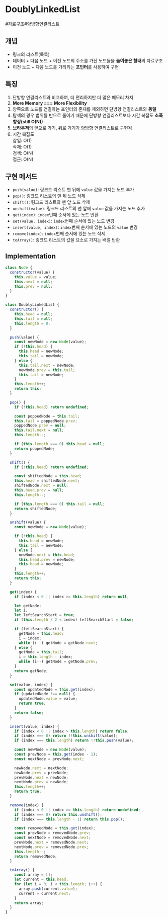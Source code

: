 # DoublyLinkedList

#자료구조#양방향연결리스트

## 개념

- 링크의 리스트(목록)
- 데이터 + 다음 노드 + 이전 노드의 주소를 가진 노드들을 **늘여놓은 형태**의 자료구조
- 이전 노드 + 다음 노드를 가리키는 **포인터**를 사용하여 구현

## 특징

1. 단방향 연결리스트와 비교하여, 더 편리하지만 더 많은 메모리 차지
2. **More Memory === More Flexibility**
3. 양쪽으로 노드를 연결하는 포인터의 존재를 제외하면 단방향 연결리스트와 **동일**
4. 탐색의 경우 범위를 반으로 줄이기 때문에 단방향 연결리스트보다 시간 복잡도 **소폭 향상(still O(N))**
5. **브라우저**의 앞으로 가기, 뒤로 가기가 양방향 연결리스트로 구현됨
6. 시간 복잡도  
   삽입: O(1)  
   삭제: O(1)  
   검색: O(N)  
   접근: O(N)

## 구현 메서드

- `push(value)`: 링크드 리스트 맨 뒤에 `value` 값을 가지는 노드 추가
- `pop()`: 링크드 리스트의 맨 뒤 노드 삭제
- `shift()`: 링크드 리스트의 맨 앞 노드 삭제
- `unshift(value)`: 링크드 리스트의 맨 앞에 `value` 값을 가지는 노드 추가
- `get(index)`: `index`번째 순서에 있는 노드 반환
- `set(value, index)`: `index`번째 순서에 있는 노드 변경
- `insert(value, index)`: `index`번째 순서에 있는 노드의 `value` 변경
- `remove(index)`: `index`번째 순서에 있는 노드 삭제
- `toArray()`: 링크드 리스트의 값을 요소로 가지는 배열 반환

## Implementation

```js
class Node {
  constructor(value) {
    this.value = value;
    this.next = null;
    this.prev = null;
  }
}

class DoublyLinkedList {
  constructor() {
    this.head = null;
    this.tail = null;
    this.length = 0;
  }

  push(value) {
    const newNode = new Node(value);
    if (!this.head) {
      this.head = newNode;
      this.tail = newNode;
    } else {
      this.tail.next = newNode;
      newNode.prev = this.tail;
      this.tail = newNode;
    }
    this.length++;
    return this;
  }

  pop() {
    if (!this.head) return undefined;

    const poppedNode = this.tail;
    this.tail = poppedNode.prev;
    poppedNode.prev = null;
    this.tail.next = null;
    this.length--;

    if (this.length === 0) this.head = null;
    return poppedNode;
  }

  shift() {
    if (!this.head) return undefined;

    const shiftedNode = this.head;
    this.head = shiftedNode.next;
    shiftedNode.next = null;
    this.head.prev = null;
    this.length--;

    if (this.length === 0) this.tail = null;
    return shiftedNode;
  }

  unshift(value) {
    const newNode = new Node(value);

    if (!this.head) {
      this.head = newNode;
      this.tail = newNode;
    } else {
      newNode.next = this.head;
      this.head.prev = newNode;
      this.head = newNode;
    }
    this.length++;
    return this;
  }

  get(index) {
    if (index < 0 || index >= this.length) return null;

    let getNode;
    let i;
    let leftSearchStart = true;
    if (this.length / 2 < index) leftSearchStart = false;

    if (leftSearchStart) {
      getNode = this.head;
      i = index;
      while (i--) getNode = getNode.next;
    } else {
      getNode = this.tail;
      i = this.length - index;
      while (i--) getNode = getNode.prev;
    }
    return getNode;
  }

  set(value, index) {
    const updatedNode = this.get(index);
    if (updatedNode !== null) {
      updatedNode.value = value;
      return true;
    }
    return false;
  }

  insert(value, index) {
    if (index < 0 || index > this.length) return false;
    if (index === 0) return !!this.unshift(value);
    if (index === this.length) return !!this.push(value);

    const newNode = new Node(value);
    const prevNode = this.get(index - 1);
    const nextNode = prevNode.next;

    newNode.next = nextNode;
    newNode.prev = prevNode;
    prevNode.next = newNode;
    nextNode.prev = newNode;
    this.length++;
    return true;
  }

  remove(index) {
    if (index < 0 || index >= this.length) return undefined;
    if (index === 0) return this.unshift();
    if (index === this.length - 1) return this.pop();

    const removedNode = this.get(index);
    const prevNode = removedNode.prev;
    const nextNode = removedNode.next;
    prevNode.next = removedNode.next;
    nextNode.prev = removedNode.prev;
    this.length--;
    return removedNode;
  }

  toArray() {
    const array = [];
    let current = this.head;
    for (let i = 0; i < this.length; i++) {
      array.push(current.value);
      current = current.next;
    }
    return array;
  }
}
```
